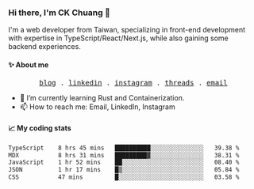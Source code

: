 ### Hi there, I'm CK Chuang 👋

I'm a web developer from Taiwan, specializing in front-end development with expertise in TypeScript/React/Next.js, while also gaining some backend experiences.

#### ✨ About me

<p align="center">
  <samp>
    <a href="https://www.codefarmer.tw/">blog</a> .
    <a href="https://www.linkedin.com/in/ckchuang">linkedin</a> .
    <a href="https://www.instagram.com/codefarmer.tw/">instagram</a> .
    <a href="https://www.threads.net/@codefarmer.tw">threads</a> .
    <a href="mailto:dissaivent@gmail.com">email</a>
  </samp>
</p>

- 🌱 I’m currently learning Rust and Containerization.
- 📫 How to reach me: Email, LinkedIn, Instagram

#### 📈 My coding stats

<!-- ![CK's GitHub stats](https://github-readme-stats.vercel.app/api?username=ckchuang-dev&show_icons=true&count_private=false&custom_title=My%20GitHub%20Stats%20&theme=dracula) -->

<!--START_SECTION:waka-->

```txt
TypeScript    8 hrs 45 mins   ██████████░░░░░░░░░░░░░░░   39.38 %
MDX           8 hrs 31 mins   █████████▓░░░░░░░░░░░░░░░   38.31 %
JavaScript    1 hr 52 mins    ██░░░░░░░░░░░░░░░░░░░░░░░   08.40 %
JSON          1 hr 17 mins    █▒░░░░░░░░░░░░░░░░░░░░░░░   05.84 %
CSS           47 mins         █░░░░░░░░░░░░░░░░░░░░░░░░   03.58 %
```

<!--END_SECTION:waka-->
